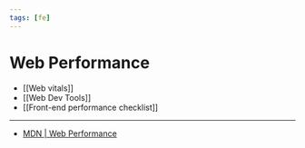 ```yaml
---
tags: [fe]
---
```


# Web Performance

- [[Web vitals]]
- [[Web Dev Tools]]
- [[Front-end performance checklist]]

---

- [MDN | Web Performance](https://developer.mozilla.org/en-US/docs/Web/Performance)


